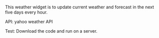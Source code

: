This weather widget is to update current weather and forecast in the next five days every hour.

API: yahoo weather API

Test:
Download the code and run on a server.
